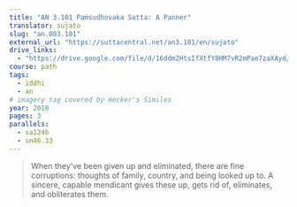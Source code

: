 ```yaml
---
title: "AN 3.101 Paṁsudhovaka Sutta: A Panner"
translator: sujato
slug: "an.003.101"
external_url: "https://suttacentral.net/an3.101/en/sujato"
drive_links:
  - "https://drive.google.com/file/d/16ddm2HtsIfXtfY8HM7vR2mPae7zaXAyd/view?usp=drivesdk"
course: path
tags:
  - iddhi
  - an
# imagery tag covered by Hecker's Similes
year: 2018
pages: 3
parallels:
  - sa1246
  - sn46.33
---
```


> When they’ve been given up and eliminated, there are fine corruptions: thoughts of family, country, and being looked up to. A sincere, capable mendicant gives these up, gets rid of, eliminates, and obliterates them.

